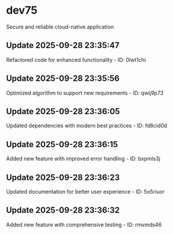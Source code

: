 # dev75
Secure and reliable cloud-native application

## Update 2025-09-28 23:35:47
Refactored code for enhanced functionality - ID: 0lwt1chi


## Update 2025-09-28 23:35:56
Optimized algorithm to support new requirements - ID: qwij9p73


## Update 2025-09-28 23:36:05
Updated dependencies with modern best practices - ID: fd8cid0d


## Update 2025-09-28 23:36:15
Added new feature with improved error handling - ID: bxpmls3j


## Update 2025-09-28 23:36:23
Updated documentation for better user experience - ID: 5o5riuor


## Update 2025-09-28 23:36:32
Added new feature with comprehensive testing - ID: rmvmds46

